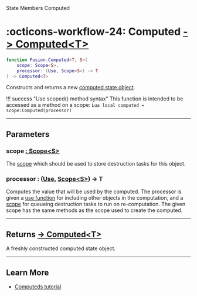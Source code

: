 <nav class="fusiondoc-api-breadcrumbs">
	<span>State</span>
	<span>Members</span>
	<span>Computed</span>
</nav>

<h1 class="fusiondoc-api-header" markdown>
	<span class="fusiondoc-api-icon" markdown>:octicons-workflow-24:</span>
	<span class="fusiondoc-api-name">Computed</span>
	<a href="../../types/computed" class="fusiondoc-api-type">
		-> Computed&lt;T&gt;
	</a>
</h1>

```Lua
function Fusion.Computed<T, S>(
	scope: Scope<S>,
	processor: (Use, Scope<S>) -> T
) -> Computed<T>
```

Constructs and returns a new [computed state object](../../types/computed).

!!! success "Use scoped() method syntax"
	This function is intended to be accessed as a method on a scope:
	```Lua
	local computed = scope:Computed(processor)
	```

-----

## Parameters

<h3 markdown>
	scope
	<a href="../../../memory/types/scope" class="fusiondoc-api-type">
		: Scope&lt;S&gt;
	</a>
</h3>

The [scope](../../../memory/types/scope) which should be used to store
destruction tasks for this object.

<h3 markdown>
	processor
	<span class="fusiondoc-api-type">
		: (<a href="../../../memory/types/use">Use</a>, 
		<a href="../../../memory/types/scope">Scope&lt;S&gt;</a>) -> T
	</span>
</h3>

Computes the value that will be used by the computed. The processor is given a
[use function](../../../memory/types/use) for including other objects in the
computation, and a [scope](../../../memory/types/scope) for queueing destruction
tasks to run on re-computation. The given scope has the same methods as the
scope used to create the computed.

-----

<h2 markdown>
	Returns
	<a href="../../types/value" class="fusiondoc-api-type">
		-> Computed&lt;T&gt;
	</a>
</h2>

A freshly constructed computed state object.

-----

## Learn More

- [Computeds tutorial](../../../../tutorials/fundamentals/computeds)